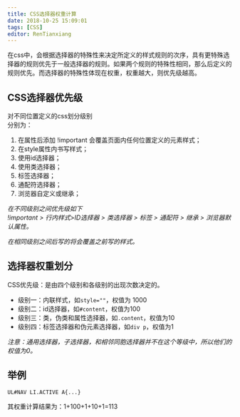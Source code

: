 ```yaml
---
title: CSS选择器权重计算
date: 2018-10-25 15:09:01
tags: [CSS]
editor: RenTianxiang
---
```

在css中，会根据选择器的特殊性来决定所定义的样式规则的次序，具有更特殊选择器的规则优先于一般选择器的规则。如果两个规则的特殊性相同，那么后定义的规则优先。而选择器的特殊性体现在权重，权重越大，则优先级越高。
## CSS选择器优先级
对不同位置定义的css划分级别  
分别为：
1. 在属性后添加 !important 会覆盖页面内任何位置定义的元素样式；
2. 在style属性内书写样式；
3. 使用id选择器；
4. 使用类选择器；
5. 标签选择器；
6. 通配符选择器；
7. 浏览器自定义或继承；

*在不同级别之间优先级如下*  
*!important > 行内样式>ID选择器 > 类选择器 > 标签 > 通配符 > 继承 > 浏览器默认属性。*

*在相同级别之间后写的将会覆盖之前写的样式。*


## 选择器权重划分
CSS优先级：是由四个级别和各级别的出现次数决定的。

* 级别一：内联样式，如`style=""`，权值为 1000
* 级别二：id选择器，如`#content`，权值为100
* 级别三：类，伪类和属性选择器，如`.content`，权值为10
* 级别四：标签选择器和伪元素选择器，如`div p`，权值为1

*注意：通用选择器，子选择器，和相邻同胞选择器并不在这个等级中，所以他们的权值为0。*

## 举例
`UL#NAV LI.ACTIVE A{...}`

其权重计算结果为：1+100+1+10+1=113